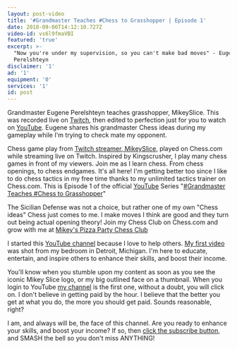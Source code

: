 ```yaml
---
layout: post-video
title: '#Grandmaster Teaches #Chess to Grasshopper | Episode 1'
date: 2018-09-06T14:12:10.727Z
video-id: vs6l9fmaVBI
featured: 'true'
excerpt: >-
  "Now you're under my supervision, so you can't make bad moves" - Eugene
  Perelshteyn
disclaimer: '1'
ad: '1'
equipment: '0'
services: '1'
id: post
---
```

Grandmaster Eugene Perelshteyn teaches grasshopper, MikeySlice. This was recorded live on [Twitch](http://www.twitch.tv), then edited to perfection just for you to watch on  [YouTube](http://www.youtube.com). Eugene shares his grandmaster Chess ideas during my gameplay while I'm trying to check mate my opponent. 

Chess game play from [Twitch streamer, MikeySlice](http://www.twitch.tv/mikeyslice), played on Chess.com while streaming live on Twitch. Inspired by Kingscrusher, I play many chess games in front of my viewers. Join me as I learn chess. From chess openings, to chess endgames. It's all here! I'm getting better too since I like to do chess tactics in my free time thanks to my unlimited tactics trainer on Chess.com. This is Episode 1 of the official [YouTube](http://www.youtube.com/mikeyslice?sub_confirmation=1) Series "[\#Grandmaster Teaches #Chess to Grasshopper](https://www.youtube.com/playlist?list=PL7lVTzYgfl7Hibd8rZ-jER9K70wmZzr_Z)"

The Sicilian Defense was not a choice, but rather one of my own "Chess ideas" Chess just comes to me. I make moves I think are good and they turn out being actual opening theory! Join my Chess Club on Chess.com and grow with me at [Mikey's Pizza Party Chess Club](https://www.chess.com/club/mikeys-pizza-party?ref_id=33583865)

I started this [YouTube channel](http://www.youtube.com/mikeyslice?sub_confirmation=1) because I love to help others. [My first video](https://youtu.be/VkGw3O3zh7M) was shot from my bedroom in Detroit, Michigan. I'm here to educate, entertain, and inspire others to enhance their skills, and boost their income.

You'll know when you stumble upon my content as soon as you see the iconic Mikey Slice logo, or my big outlined face on a thumbnail. When you login to YouTube [my channel](http://www.youtube.com/mikeyslice?sub_confirmation=1) is the first one, without a doubt, you will click on. I don't believe in getting paid by the hour. I believe that the better you get at what you do, the more you should get paid. Sounds reasonable, right?

I am, and always will be, the face of this channel. Are you ready to enhance your skills, and boost your income? If so, then [click the subscribe button](http://www.youtube.com/mikeyslice?sub_confirmation=1), and SMASH the bell so you don't miss ANYTHING!
